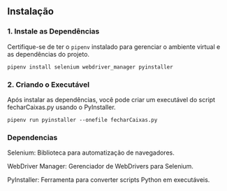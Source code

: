 
## Instalação

### 1. Instale as Dependências

Certifique-se de ter o `pipenv` instalado para gerenciar o ambiente virtual e as dependências do projeto.

```
pipenv install selenium webdriver_manager pyinstaller
```

### 2. Criando o Executável
Após instalar as dependências, você pode criar um executável do script fecharCaixas.py usando o PyInstaller.

```
pipenv run pyinstaller --onefile fecharCaixas.py
```

### Dependencias
Selenium: Biblioteca para automatização de navegadores. 

WebDriver Manager: Gerenciador de WebDrivers para Selenium.

PyInstaller: Ferramenta para converter scripts Python em executáveis.
